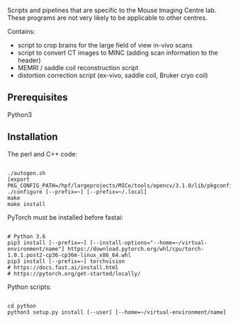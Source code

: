 Scripts and pipelines that are specific to the Mouse Imaging Centre lab. These programs are not very likely to be applicable to other centres.

Contains:
- script to crop brains for the large field of view in-vivo scans
- script to convert CT images to MINC (adding scan information to the header)
- MEMRI / saddle coil reconstruction script
- distortion correction script (ex-vivo, saddle coil, Bruker cryo coil)

Prerequisites
-------------
Python3 

Installation
------------
The perl and C++ code:
<pre><code>
./autogen.sh
[export PKG_CONFIG_PATH=/hpf/largeprojects/MICe/tools/opencv/3.1.0/lib/pkgconfig/]
./configure [--prefix=~] [--prefix=~/.local] 
make
make install
</pre></code>

PyTorch must be installed before fastai:
<pre><code>
# Python 3.6
pip3 install [--prefix=~] [--install-options="--home=~/virtual-environment/name"] https://download.pytorch.org/whl/cpu/torch-1.0.1.post2-cp36-cp36m-linux_x86_64.whl
pip3 install [--prefix=~] torchvision
# https://docs.fast.ai/install.html
# https://pytorch.org/get-started/locally/
</pre></code>

Python scripts:
<pre><code>
cd python
python3 setup.py install [--user] [--home=~/virtual-environment/name]
</pre></code>


